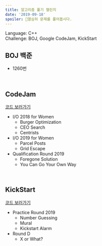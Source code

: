 ```yaml
---
title: 알고리즘 풀기 챌린지
date: '2019-09-18'
spoiler: 🧗‍열심히 문제를 풀어봅시다.
---
```


Language: C++
<br>
Challenge: BOJ, Google CodeJam, KickStart

## BOJ 백준
- 1260번
<br>

## CodeJam
[코드 보러가기](https://github.com/seohyun0120/codejam)
- I/O 2018 for Women
  - Burger Optimization
  - CEO Search
  - Centrists
- I/O 2019 for Women
  - Parcel Posts
  - Grid Escape
- Qualification Round 2019
  - Foregone Solution
  - You Can Go Your Own Way
<br>

## KickStart
[코드 보러가기](https://github.com/seohyun0120/kickstart)
- Practice Round 2019
  - Number Guessing
  - Mural
  - Kickstart Alarm
- Round D
  - X or What?